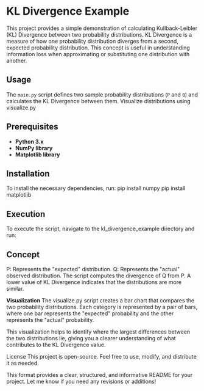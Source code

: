 # KL Divergence Example

This project provides a simple demonstration of calculating Kullback-Leibler (KL) Divergence between two probability distributions. KL Divergence is a measure of how one probability distribution diverges from a second, expected probability distribution. This concept is useful in understanding information loss when approximating or substituting one distribution with another.


## Usage

The `main.py` script defines two sample probability distributions (`P` and `Q`) and calculates the KL Divergence between them.
Visualize distributions using visualize.py

## Prerequisites

- **Python 3.x**
- **NumPy library**
- **Matplotlib library**

## Installation

To install the necessary dependencies, run:
pip install numpy
pip install matplotlib

## Execution
To execute the script, navigate to the kl_divergence_example directory and run:

## Concept
P: Represents the "expected" distribution.
Q: Represents the "actual" observed distribution.
The script computes the divergence of Q from P. A lower value of KL Divergence indicates that the distributions are more similar.

**Visualization**
The visualize.py script creates a bar chart that compares the two probability distributions. Each category is represented by a pair of bars, where one bar represents the "expected" probability and the other represents the "actual" probability.

This visualization helps to identify where the largest differences between the two distributions lie, giving you a clearer understanding of what contributes to the KL Divergence value.

License
This project is open-source. Feel free to use, modify, and distribute it as needed.

This format provides a clear, structured, and informative README for your project. Let me know if you need any revisions or additions!

